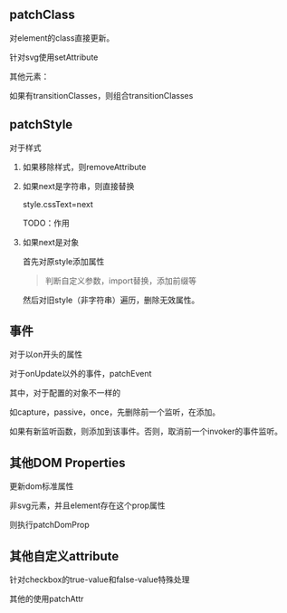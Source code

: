 ## patchClass

对element的class直接更新。

针对svg使用setAttribute

其他元素：

如果有transitionClasses，则组合transitionClasses



## patchStyle

对于样式

1. 如果移除样式，则removeAttribute

2. 如果next是字符串，则直接替换

   style.cssText=next

   TODO：作用

3. 如果next是对象

   首先对原style添加属性

   > 判断自定义参数，import替换，添加前缀等

   然后对旧style（非字符串）遍历，删除无效属性。

## 事件

对于以on开头的属性

对于onUpdate以外的事件，patchEvent

其中，对于配置的对象不一样的

如capture，passive，once，先删除前一个监听，在添加。

如果有新监听函数，则添加到该事件。否则，取消前一个invoker的事件监听。

## 其他DOM Properties

更新dom标准属性

非svg元素，并且element存在这个prop属性

则执行patchDomProp

## 其他自定义attribute

针对checkbox的true-value和false-value特殊处理

其他的使用patchAttr

